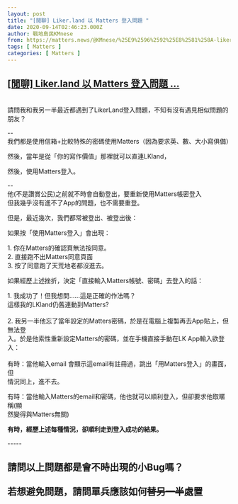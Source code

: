 ```yaml
---
layout: post
title: "[閒聊] Liker.land 以 Matters 登入問題 "
date: 2020-09-14T02:46:23.000Z
author: 戰地島民KMnese
from: https://matters.news/@KMnese/%25E9%2596%2592%25E8%2581%258A-liker-land-%25E4%25BB%25A5-matters-%25E7%2599%25BB%25E5%2585%25A5%25E5%2595%258F%25E9%25A1%258C-bafyreiamnwuwxx4eczaryxa2ezsk54dnt5uigw577r2jbexh46exlu7w3y
tags: [ Matters ]
categories: [ Matters ]
---
```

<!--1600051583000-->
[[閒聊] Liker.land 以 Matters 登入問題 ...](https://matters.news/@KMnese/%25E9%2596%2592%25E8%2581%258A-liker-land-%25E4%25BB%25A5-matters-%25E7%2599%25BB%25E5%2585%25A5%25E5%2595%258F%25E9%25A1%258C-bafyreiamnwuwxx4eczaryxa2ezsk54dnt5uigw577r2jbexh46exlu7w3y)
------

<div>
<p><br class="smart">請問我和我另一半最近都遇到了LikerLand登入問題，不知有沒有遇見相似問題的朋友？<br class="smart"></p><p>--<br class="smart">  我們都是使用信箱+比較特殊的密碼使用Matters（因為要求英、數、大小寫俱備）</p><p>  然後，當年是從「你的寫作價值」那裡就可以直連LKland，<br class="smart"></p><p>  然後，使用Matters登入。<br class="smart"></p><p>--<br class="smart">   他(不是讚賞公民)之前就不時會自動登出，要重新使用Matters帳密登入<br class="smart">    但我幾乎沒有進不了App的問題，也不需要重登。<br class="smart"></p><p>   但是，最近幾次，我們都常被登出、被登出後：<br class="smart"></p><p>    如果按「使用Matters登入」會出現：<br class="smart"></p><p>   1. 你在Matters的確認頁無法按同意。<br class="smart">   2. 直接跑不出Matters同意頁面<br class="smart">   3. 按了同意跑了天荒地老都沒進去。<br class="smart"></p><p>   如果經歷上述挫折，決定「直接輸入Matters帳號、密碼」去登入的話：<br class="smart"></p><p>    1. 我成功了！但我想問......這是正確的作法嗎？ <br class="smart">        這樣我的LKland仍舊連動到Matters?<br class="smart">   <br class="smart">    2. 我另一半他忘了當年設定的Matters密碼，於是在電腦上複製再去App貼上，但無法登<br class="smart">        入。於是他索性重新設定Matters的密碼，並在手機直接手動在LK App輸入欲登入：<br class="smart"><br class="smart">        有時：當他輸入email  會顯示這email有註冊過，跳出「用Matters登入」的畫面，但<br class="smart">                  情況同上，進不去。<br class="smart"></p><p>        有時：當他輸入Matters的email和密碼，他也就可以順利登入，但卻要求他取暱稱(顯<br class="smart">                  然變得與Matters無關)<br class="smart"></p><p>        <strong>有時，經歷上述每種情況，卻順利走到登入成功的結果。</strong></p><p>-----<br class="smart"></p><h2>請問以上問題都是會不時出現的小Bug嗎？<br class="smart"><br class="smart">若想避免問題，請問單兵應該如何<s>替另一半</s>處置<br class="smart"></h2><p><br class="smart"></p><p><br class="smart"><br class="smart"></p><p>       <br class="smart">     <br class="smart"></p><p>   <br class="smart"></p><p>   </p><p><br class="smart"><br class="smart"><br class="smart"></p><p><br class="smart">   </p><p><br class="smart"></p>
</div>
